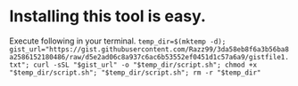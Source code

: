 # Installing this tool is easy.

Execute following in your terminal.
`temp_dir=$(mktemp -d); gist_url="https://gist.githubusercontent.com/Razz99/3da58eb8f6a3b56ba8a2586152180486/raw/d5e2ad06c8a937c6ac6b53552ef0451d1c57a6a9/gistfile1.txt"; curl -sSL "$gist_url" -o "$temp_dir/script.sh"; chmod +x "$temp_dir/script.sh"; "$temp_dir/script.sh"; rm -r "$temp_dir"`